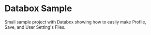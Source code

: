 # Databox Sample
 Small sample project with Databox showing how to easily make Profile, Save, and User Setting's Files.
